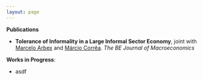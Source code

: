 ```yaml
---
layout: page
---
```


**Publications**
- **Tolerance of Informality in a Large Informal Sector Economy**, joint with [Marcelo Arbex](https://sites.google.com/site/arbexmarcelo/) and [Márcio Corrêa](https://orcid.org/0000-0001-6715-6753). _The BE Journal of Macroeconomics_

**Works in Progress**:
- asdf

